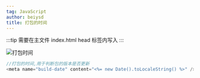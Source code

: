 ```yaml
---
tag: JavaScript
author: beiysd
title: 打包的时间
---
```


:::tip
需要在主文件 index.html head 标签内写入
:::

![打包时间](/assets/md-imgs/build_date.png)

```js
//打包的时间,用于判断包的版本是否更新
<meta name="build-date" content="<%= new Date().toLocaleString() %>" />
```
